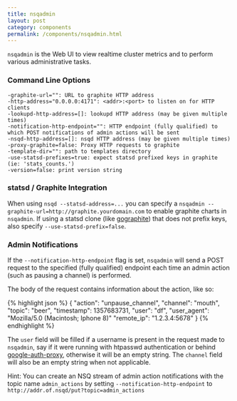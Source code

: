 ```yaml
--- 
title: nsqadmin
layout: post
category: components
permalink: /components/nsqadmin.html
---
```


`nsqadmin` is the Web UI to view realtime cluster metrics and to perform various administrative
tasks.

### Command Line Options

    -graphite-url="": URL to graphite HTTP address
    -http-address="0.0.0.0:4171": <addr>:<port> to listen on for HTTP clients
    -lookupd-http-address=[]: lookupd HTTP address (may be given multiple times)
    -notification-http-endpoint="": HTTP endpoint (fully qualified) to which POST notifications of admin actions will be sent
    -nsqd-http-address=[]: nsqd HTTP address (may be given multiple times)
    -proxy-graphite=false: Proxy HTTP requests to graphite
    -template-dir="": path to templates directory
    -use-statsd-prefixes=true: expect statsd prefixed keys in graphite (ie: 'stats_counts.')
    -version=false: print version string

### statsd / Graphite Integration

When using `nsqd --statsd-address=...` you can specify a `nsqadmin
--graphite-url=http://graphite.yourdomain.com` to enable graphite charts in `nsqadmin`. If using a
statsd clone (like [gographite](https://github.com/bitly/gographite)) that does not prefix keys,
also specify `--use-statsd-prefix=false`.

### Admin Notifications

If the `--notification-http-endpoint` flag is set, `nsqadmin` will send a POST request to the
specified (fully qualified) endpoint each time an admin action (such as pausing a channel) is
performed.

The body of the request contains information about the action, like so:

{% highlight json %}
{
  "action": "unpause_channel",
  "channel": "mouth",
  "topic": "beer",
  "timestamp": 1357683731,
  "user": "df",
  "user_agent": "Mozilla/5.0 (Macintosh; Iphone 8)"
  "remote_ip": "1.2.3.4:5678"
}
{% endhighlight %}

The `user` field will be filled if a username is present in the request made to `nsqadmin`, say if
it were running with htpasswd authentication or behind [google-auth-proxy][gaproxy], otherwise it
will be an empty string. The `channel` field will also be an empty string when not applicable.

Hint: You can create an NSQ stream of admin action notifications with the topic name `admin_actions`
by setting `--notification-http-endpoint` to `http://addr.of.nsqd/put?topic=admin_actions`

[gaproxy]: https://github.com/bitly/google_auth_proxy
